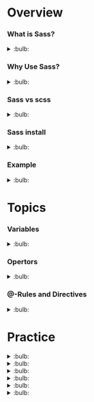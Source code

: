 # Overview

### What is Sass?

<details>
  <summary>:bulb:</summary>
 <li>Sass stands for Syntactically Awesome Stylesheet</li>
 <li>Sass is an extension to CSS</li>
 <li>Sass is a CSS pre-processor</li>
 <li>Sass stands for Syntactically Awesome Stylesheet</li>
 <li>Sass is completely compatible with all versions of CSS</li>
 <li>Sass reduces repetition of CSS and therefore saves time</li>
 <li>Sass is free to download and use</li>
</details>

### Why Use Sass?
<details>
  <summary>:bulb:</summary>
  
<li>It is easy, short and clean in a programming construct.</li>
<li>It contains all the features of CSS along with some advance features.</li>
<li>don't need to repeat similar CSS again and again in your project.</li>
</details>

### Sass vs scss
<details>
  <summary>:bulb:</summary>
  
![image](https://user-images.githubusercontent.com/75599178/174654405-8209e133-4386-4baa-8e73-bea84ad55c69.png)
</details>

### Sass install
<details>
  <summary>:bulb:</summary>
  * Sass for html page we have to add vscode extension which is sass live compiler.

  * To start, create a folder with two folders inside, CSS and images. Then inside the CSS folder create a file with the Sass extension (style.scss)in my case it's style.scss.

  * Then open it and the file will be detected right away. Below the editor a button will appear named Watch Sass. Just click on it to tell Sass to watch this file and start generating (compiling) code in the CSS file.

  * Once SASS finishes compiling it will create three files in the project's CSS folder: style.css, style.scss, and style.css.map. It tracks all the changes and it is ready to generate CSS code.

  * Then , we will link our CSS file in the index.html file.
  
For reference, visit https://www.youtube.com/watch?v=Zz6eOVaaelI.
``` css
<link rel="stylesheet" href="css/style.css">
 ```
</details>

### Example

<details>
  <summary>:bulb:</summary>
  
![image](https://user-images.githubusercontent.com/75599178/174790669-6cbb8473-dd03-4040-852b-823bedd762ad.png)

``` html
<!-- index.html -->  
  
  
<!DOCTYPE html>
<html lang="en">
<head>
      <meta charset="UTF-8">
      <meta http-equiv="X-UA-Compatible" content="IE=edge">
      <meta name="viewport" content="width=device-width, initial-scale=1.0">
      <link rel="stylesheet" href="css/style.css">
      <title>SASS Tutorial</title>
</head>
<body>
      <header>
            <h1>WELCOME</h1>
            <button>Add Details</button>
      </header>
      <div class="contact">
            
            <div class="info">
                  <h1>Contact Info</h1>
                  <p>This is the page to show the contacts.</p>
                  <button>Details</button>
            </div>
      </div>
</body>
</html>

```
``` css 
/* style.css */
  
  
header {
  margin: 2rem 2rem 2rem 50rem;
  display: flex;
  justify-content: center;
  color: rgb(58, 42, 42);
}
header button {
  background: rgb(56, 146, 142);
}
header button:hover {
  background: red;
}

body {
  background-color: #ab99ca;
  padding: 2rem;
  min-height: 100vh;
  align-items: center;
}
body .contact button {
  background: rgb(58, 148, 90);
}
/*# sourceMappingURL=style.css.map */
  
```
  
 ```css 
  
/* style.css.map */
  
{"version":3,"sources":["style.scss","style.css"],"names":[],"mappings":"AAMA;EACI,4BAAA;EACA,aAAA;EACA,uBAAA;EACA,sBANU;ACCd;ADMI;EACI,6BATM;ACKd;ADKQ;EACI,eAAA;ACHZ;;ADOA;EACI,yBAAA;EACA,aAAA;EACA,iBAAA;EACA,mBAAA;ACJJ;ADKI;EACI,4BAAA;ACHR","file":"style.css"}
  
```
```css 
 /* style.scss */


$primaryBtn : rgb(56, 146, 142);
$textColor  : rgb(58, 42, 42);

header{
    margin: 2rem 2rem 2rem 50rem;
    display: flex;
    justify-content: center;
    color: $textColor;
    button {
        background: $primaryBtn;
        &:hover {
            background: red;
        }
    }
}
body {
    background-color: #ab99ca;
    padding: 2rem;
    min-height: 100vh;
    align-items: center;
    .contact button {
        background: rgb(58, 148, 90);
    }
}
```
Interface will be :

![image](https://user-images.githubusercontent.com/75599178/174791880-5ded9321-c8a2-43b3-882f-9c10bf956fe7.png)
</details>

# Topics

### Variables

<details>
  <summary>:bulb:</summary>
  
> Sass variables are used to store information that can be reused throughout the stylesheet when you need. You can store things like colors, font stacks, or any CSS value according to your future reusability.  ** The $ symbol is used to make something a variable. **
``` css
$pageColor: rgb(178, 224, 197);
$fontFamily: Helvetica, sans-serif;
$fontColor:rgb(12, 62, 136);

body{
    background: 100% $pageColor;
    font-family: $fontFamily;
    color: $fontColor;
}
```
</details>

### Opertors
<details>
  <summary>:bulb:</summary>  

### 1) Assignment Operator

In Sass, the colon ( : ) operator is used to define a variable.

``` css
$main-color: lightpink;   
```
### 2) Arithmetic Operators
![image](https://user-images.githubusercontent.com/75599178/175319917-76eff30a-41ff-4453-ac39-074a3a87b9c1.png)
``` css

h2 {  
    font-size: 15px + 2em; // Show error due to incompatible units  
    font-size: 15px + 2; // 17px  
} 
2)Multiplication of two numbers of the same unit is not valid CSS:

h2 {  
    font-size: 5px * 2px; // invalid CSS  
}  
3)The division operator is an integral part of the CSS shorthand properties.

font: 16px / 24px Arial sans-serif;  
background: url("http://example.com") no-repeat fixed center / cover;   

h2 {  
    font-size: 16px / 24px // Outputs as CSS  
    font-size: (16px / 24px) // Uses parentheses, does division  
    font-size: #{$base-size} / #{$line-height}; // Uses interpolation, outputs as CSS  
    font-size: $base-size / $line-height // Uses variables, does division  
    opacity: random(4) / 5; // Uses a function, does division  
    padding-right: 2px / 4px + 3px // Uses an arithmetic expression, does division  
}  

```
</details>

### @-Rules and Directives

<details>
  <summary>:bulb:</summary>
A list of all the rules and directives used in Sass are given 

![image](https://user-images.githubusercontent.com/75599178/175326333-78f1998f-b850-4003-8fbf-2c90e08a913b.png)

![image](https://user-images.githubusercontent.com/75599178/175326411-335ee2ea-16df-4586-8093-316f5439556d.png)



</details>



























# Practice

<details>
  <summary>:bulb:</summary>
  
> Initial stage  
> Switch the watch sass in task bar of vscode.  

``` html
  <!DOCTYPE html>
<html lang="en">
<head>
      <meta charset="UTF-8">
      <meta http-equiv="X-UA-Compatible" content="IE=edge">
      <meta name="viewport" content="width=device-width, initial-scale=1.0">
      <link rel="stylesheet" href="css/style.css">
      <title>SASS Tutorial</title>
</head>
<body>
      <header>
            <h1>WELCOME</h1>
            <button>Add Details</button>
      </header>
      <div class="contact">
            
            <div class="info">
                  <h1>Contact Info</h1>
                  <p>This is the page to show the contacts.</p>
                  <button>Details</button>
            </div>
      </div>
</body>
</html>

```
  
``` css
  /* style.scss */
   header{
    background: rgb(88, 192, 114);
    display: flex;
    justify-content: center;
    align-items: center;
}
```
![image](https://user-images.githubusercontent.com/75599178/174877844-9a35200a-5ec3-4206-a466-a73080f7da04.png)

</details>

<details>
  <summary>:bulb:</summary>
  
> Variables adding  
  
``` css
  /* style.scss */
   $primaryBtn : rgb(180, 153, 223); // variable

header{
    background: rgb(88, 192, 114);
    display: flex;
    justify-content: center;
    align-items: center;
}

header button{
    background: $primaryBtn;
}

.contact button{
    background: $primaryBtn;
}
```
</details>
<details>
  <summary>:bulb:</summary>
  
 > Complex nesting 
  
``` css
  /* style.scss */

$primaryBtn : rgb(180, 153, 223); // variable
$textColor: rgb(20, 20, 59);

header{
    background: rgb(88, 192, 114);
    display: flex;
    justify-content: center;
    align-items: center;
    color: $textColor;

    button{
        background: $primaryBtn;

        &:hover{
            background: rgb(226, 226, 144);
        }
    }

    &:hover{
        background-color: coral;
    }
}


.contact button{
    background: $primaryBtn;
}
``` 
![image](https://user-images.githubusercontent.com/75599178/174883631-e8607af3-b240-425e-b1f8-d01c9a45453f.png)

</details>

<details>
  <summary>:bulb:</summary>
  
> Separating code into multiple files
``` css
  /* style.scss */

$primaryBtn : rgb(180, 153, 223); // variable
$textColor: rgb(20, 20, 59);

@import "./header";


.contact button{
    background: $primaryBtn;
}
``` 
> Add _header.scss in css folder to organize the codes as project flow.
> Then add header section styles to _header.scss file and import it in style.scss.  
``` css
  /* _header.scss */

header{
    background: rgb(88, 192, 114);
    display: flex;
    justify-content: center;
    align-items: center;
    color: $textColor;

    button{
        background: $primaryBtn;

        &:hover{
            background: rgb(226, 226, 144);
        }
    }

    &:hover{
        background-color: coral;
    }
}
``` 
</details>
<details>
  <summary>:bulb:</summary>

> ### Variables, Mixins & custom mixins
<br>
  
> Create _variables.scss in css folder.
  
``` css
 /* _variables.scss */

$primaryBtn : rgb(56, 146, 142);
$textColor  : rgb(58, 42, 42);
```

``` css
 /* style.scss */

@import "./variables";
@import "./header";


.contact button{
    background: $primaryBtn;
}

```
> ### Mixins
<br>
  
> Create _mixins.scss file  in css folder.
``` css
 /* style.scss */

@import "./variables";
@import "./header";
@import "./mixins";


.contact button{
    background: $primaryBtn;
}

```
``` css
 /* _mixins.scss */

@mixin flexProp {
    display: flex;
    justify-content: center;
    align-items: center;
}

```
``` css
 /* _header.scss */

header{
    background: rgb(88, 192, 114);
    height: 100vh;
    color: $textColor;

    @include flexProp();

    button{
        background: $primaryBtn;

        &:hover{
            background: rgb(226, 226, 144);
        }
    }

    &:hover{
        background-color: coral;
    }
}

```
![image](https://user-images.githubusercontent.com/75599178/174889770-b71e6fcb-ee93-46a8-bdec-4a7fdbd2a28f.png)

</details>
<details>
  <summary>:bulb:</summary>
  
``` css
 /* _mixins.scss */


@mixin flexProp ($direction, $background) {
    display: flex;
    justify-content: center;
    align-items: center;
    flex-direction: $direction;
    background: $background
}

```
``` css
 /* _header.scss */


header{
    @include flexProp(column, rgb(104, 129, 104));

    height: 100vh;
    // background: #ab99ca;;
    color: $textColor;
    button {
        background: $primaryBtn;
        height: fit-content;
        align-items: center;
        &:hover {
            background: red;
        }
    }
}

```
``` css
 /* style.scss */
header{
  //  branch sassy files import
  @import "./variables";
  @import "./header";
  @import "./mixins";
  
.contact {
    @extend header;
    background: rgb(190, 190, 86);
    width: 100% - 30%;
    // padding: 2rem;
    // min-height: 100vh;
    // // align-items: center;
    // .contact button {
    //     background: rgb(58, 148, 90);
    // }
}

```
![screencapture-file-D-Sass-Exercise-1-html-2022-06-22-02_17_15](https://user-images.githubusercontent.com/75599178/174895098-f7d516cc-a3d5-4f09-9ebb-d0516d0e9fc6.png)

</details>














